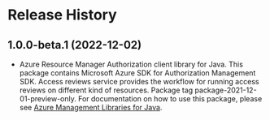 # Release History

## 1.0.0-beta.1 (2022-12-02)

- Azure Resource Manager Authorization client library for Java. This package contains Microsoft Azure SDK for Authorization Management SDK. Access reviews service provides the workflow for running access reviews on different kind of resources. Package tag package-2021-12-01-preview-only. For documentation on how to use this package, please see [Azure Management Libraries for Java](https://aka.ms/azsdk/java/mgmt).
